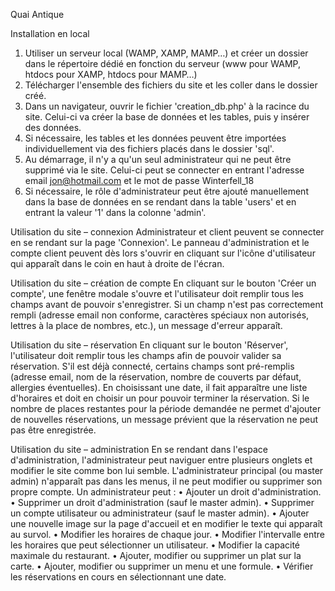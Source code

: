 Quai Antique

Installation en local
1.	Utiliser un serveur local (WAMP, XAMP, MAMP…) et créer un dossier dans le répertoire dédié en fonction du serveur (www pour WAMP, htdocs pour XAMP, htdocs pour MAMP…)
2.	Télécharger l'ensemble des fichiers du site et les coller dans le dossier créé.
3.	Dans un navigateur, ouvrir le fichier 'creation_db.php' à la racince du site. Celui-ci va créer la base de données et les tables, puis y insérer des données.
4.	Si nécessaire, les tables et les données peuvent être importées individuellement via des fichiers placés dans le dossier 'sql'.
5.	Au démarrage, il n'y a qu'un seul administrateur qui ne peut être supprimé via le site. Celui-ci peut se connecter en entrant l'adresse email jon@hotmail.com et le mot de passe Winterfell_18
6.	Si nécessaire, le rôle d'administrateur peut être ajouté manuellement dans la base de données en se rendant dans la table 'users' et en entrant la valeur '1' dans la colonne 'admin'.

Utilisation du site – connexion
Administrateur et client peuvent se connecter en se rendant sur la page 'Connexion'. Le panneau d'administration et le compte client peuvent dès lors s'ouvrir en cliquant sur l'icône d'utilisateur qui apparaît dans le coin en haut à droite de l'écran.

Utilisation du site – création de compte
En cliquant sur le bouton 'Créer un compte', une fenêtre modale s'ouvre et l'utilisateur doit remplir tous les champs avant de pouvoir s'enregistrer. Si un champ n'est pas correctement rempli (adresse email non conforme, caractères spéciaux non autorisés, lettres à la place de nombres, etc.), un message d'erreur apparaît.

Utilisation du site – réservation
En cliquant sur le bouton 'Réserver', l'utilisateur doit remplir tous les champs afin de pouvoir valider sa réservation. S'il est déjà connecté, certains champs sont pré-remplis (adresse email, nom de la réservation, nombre de couverts par défaut, allergies éventuelles). En choisissant une date, il fait apparaître une liste d'horaires et doit en choisir un pour pouvoir terminer la réservation. Si le nombre de places restantes pour la période demandée ne permet d'ajouter de nouvelles réservations, un message prévient que la réservation ne peut pas être enregistrée.

Utilisation du site – administration
En se rendant dans l'espace d'administration, l'administrateur peut naviguer entre plusieurs onglets et modifier le site comme bon lui semble. L'administrateur principal (ou master admin) n'apparaît pas dans les menus, il ne peut modifier ou supprimer son propre compte.
Un administrateur peut : 
•	Ajouter un droit d'administration.
•	Supprimer un droit d'administration (sauf le master admin).
•	Supprimer un compte utilisateur ou administrateur (sauf le master admin).
•	Ajouter une nouvelle image sur la page d'accueil et en modifier le texte qui apparaît au survol.
•	Modifier les horaires de chaque jour.
•	Modifier l'intervalle entre les horaires que peut sélectionner un utilisateur.
•	Modifier la capacité maximale du restaurant.
•	Ajouter, modifier ou supprimer un plat sur la carte.
•	Ajouter, modifier ou supprimer un menu et une formule.
•	Vérifier les réservations en cours en sélectionnant une date.
